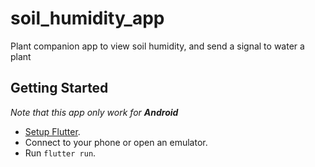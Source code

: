 # soil_humidity_app

Plant companion app to view soil humidity, and send a signal to water a plant

## Getting Started

_Note that this app only work for **Android**_

- [Setup Flutter](https://docs.flutter.dev/get-started/install).
- Connect to your phone or open an emulator.
- Run `flutter run`.
